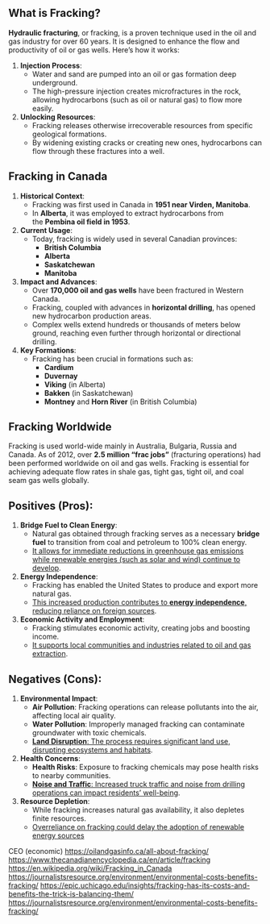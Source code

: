 ## What is Fracking?

**Hydraulic fracturing**, or fracking, is a proven technique used in the oil and gas industry for over 60 years. It is designed to enhance the flow and productivity of oil or gas wells. Here’s how it works:

1. **Injection Process**:
    - Water and sand are pumped into an oil or gas formation deep underground.
    - The high-pressure injection creates microfractures in the rock, allowing hydrocarbons (such as oil or natural gas) to flow more easily.
2. **Unlocking Resources**:
    - Fracking releases otherwise irrecoverable resources from specific geological formations.
    - By widening existing cracks or creating new ones, hydrocarbons can flow through these fractures into a well.

## Fracking in Canada
1. **Historical Context**:
    - Fracking was first used in Canada in **1951 near Virden, Manitoba**.
    - In **Alberta**, it was employed to extract hydrocarbons from the **Pembina oil field in 1953**.
2. **Current Usage**:
    - Today, fracking is widely used in several Canadian provinces:
        - **British Columbia**
        - **Alberta**
        - **Saskatchewan**
        - **Manitoba**
3. **Impact and Advances**:
    - Over **170,000 oil and gas wells** have been fractured in Western Canada.
    - Fracking, coupled with advances in **horizontal drilling**, has opened new hydrocarbon production areas.
    - Complex wells extend hundreds or thousands of meters below ground, reaching even further through horizontal or directional drilling.
4. **Key Formations**:
    - Fracking has been crucial in formations such as:
        - **Cardium**
        - **Duvernay**
        - **Viking** (in Alberta)
        - **Bakken** (in Saskatchewan)
        - **Montney** and **Horn River** (in British Columbia)

## Fracking Worldwide
Fracking is used world-wide mainly in Australia, Bulgaria, Russia and Canada. As of 2012, over **2.5 million “frac jobs”** (fracturing operations) had been performed worldwide on oil and gas wells. Fracking is essential for achieving adequate flow rates in shale gas, tight gas, tight oil, and coal seam gas wells globally.

## Positives (Pros):
1. **Bridge Fuel to Clean Energy**:
    - Natural gas obtained through fracking serves as a necessary **bridge fuel** to transition from coal and petroleum to 100% clean energy.
    - [It allows for immediate reductions in greenhouse gas emissions while renewable energies (such as solar and wind) continue to develop](https://www.procon.org/headlines/fracking-top-3-pros-and-cons/).
2. **Energy Independence**:
    - Fracking has enabled the United States to produce and export more natural gas.
    - [This increased production contributes to **energy independence**, reducing reliance on foreign sources](https://www.procon.org/headlines/fracking-top-3-pros-and-cons/).
3. **Economic Activity and Employment**:
    - Fracking stimulates economic activity, creating jobs and boosting income.
    - [It supports local communities and industries related to oil and gas extraction](https://epic.uchicago.edu/insights/fracking-has-its-costs-and-benefits-the-trick-is-balancing-them/).

## Negatives (Cons):
1. **Environmental Impact**:
    - **Air Pollution**: Fracking operations can release pollutants into the air, affecting local air quality.
    - **Water Pollution**: Improperly managed fracking can contaminate groundwater with toxic chemicals.
    - [**Land Disruption**: The process requires significant land use, disrupting ecosystems and habitats](https://journalistsresource.org/environment/environmental-costs-benefits-fracking/).
2. **Health Concerns**:
    - **Health Risks**: Exposure to fracking chemicals may pose health risks to nearby communities.
    - [**Noise and Traffic**: Increased truck traffic and noise from drilling operations can impact residents’ well-being](https://epic.uchicago.edu/insights/fracking-has-its-costs-and-benefits-the-trick-is-balancing-them/).
3. **Resource Depletion**:    
    - While fracking increases natural gas availability, it also depletes finite resources.
    - [Overreliance on fracking could delay the adoption of renewable energy sources](https://journalistsresource.org/environment/environmental-costs-benefits-fracking/)

CEO (economic)
https://oilandgasinfo.ca/all-about-fracking/
https://www.thecanadianencyclopedia.ca/en/article/fracking
https://en.wikipedia.org/wiki/Fracking_in_Canada
https://journalistsresource.org/environment/environmental-costs-benefits-fracking/
https://epic.uchicago.edu/insights/fracking-has-its-costs-and-benefits-the-trick-is-balancing-them/
https://journalistsresource.org/environment/environmental-costs-benefits-fracking/
